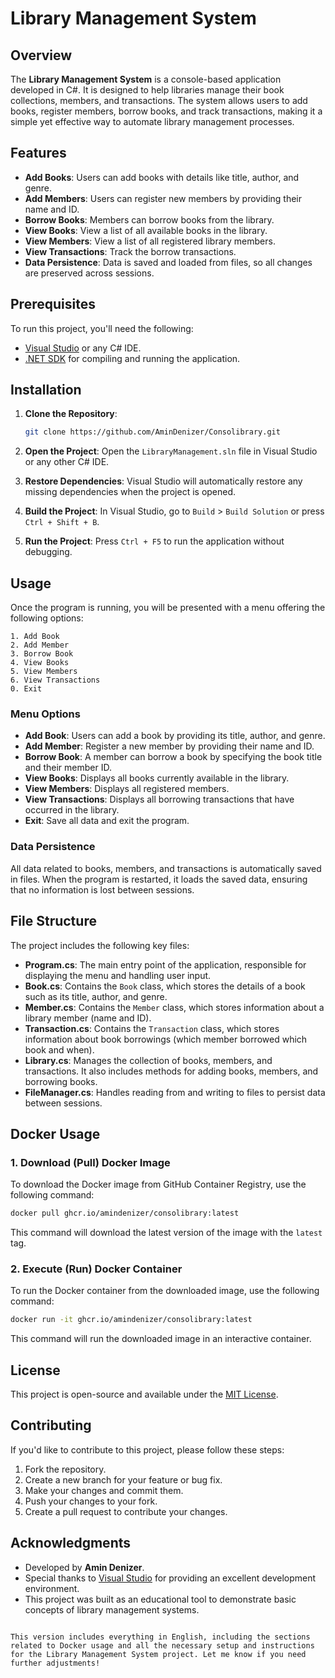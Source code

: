 # Library Management System

## Overview

The **Library Management System** is a console-based application developed in C#. It is designed to help libraries manage their book collections, members, and transactions. The system allows users to add books, register members, borrow books, and track transactions, making it a simple yet effective way to automate library management processes.

## Features

- **Add Books**: Users can add books with details like title, author, and genre.
- **Add Members**: Users can register new members by providing their name and ID.
- **Borrow Books**: Members can borrow books from the library.
- **View Books**: View a list of all available books in the library.
- **View Members**: View a list of all registered library members.
- **View Transactions**: Track the borrow transactions.
- **Data Persistence**: Data is saved and loaded from files, so all changes are preserved across sessions.

## Prerequisites

To run this project, you'll need the following:

- [Visual Studio](https://visualstudio.microsoft.com/) or any C# IDE.
- [.NET SDK](https://dotnet.microsoft.com/download) for compiling and running the application.

## Installation

1. **Clone the Repository**:
   ```bash
   git clone https://github.com/AminDenizer/Consolibrary.git
   ```

2. **Open the Project**:
   Open the `LibraryManagement.sln` file in Visual Studio or any other C# IDE.

3. **Restore Dependencies**:
   Visual Studio will automatically restore any missing dependencies when the project is opened.

4. **Build the Project**:
   In Visual Studio, go to `Build` > `Build Solution` or press `Ctrl + Shift + B`.

5. **Run the Project**:
   Press `Ctrl + F5` to run the application without debugging.

## Usage

Once the program is running, you will be presented with a menu offering the following options:

```
1. Add Book
2. Add Member
3. Borrow Book
4. View Books
5. View Members
6. View Transactions
0. Exit
```

### Menu Options

- **Add Book**: Users can add a book by providing its title, author, and genre.
- **Add Member**: Register a new member by providing their name and ID.
- **Borrow Book**: A member can borrow a book by specifying the book title and their member ID.
- **View Books**: Displays all books currently available in the library.
- **View Members**: Displays all registered members.
- **View Transactions**: Displays all borrowing transactions that have occurred in the library.
- **Exit**: Save all data and exit the program.

### Data Persistence

All data related to books, members, and transactions is automatically saved in files. When the program is restarted, it loads the saved data, ensuring that no information is lost between sessions.

## File Structure

The project includes the following key files:

- **Program.cs**: The main entry point of the application, responsible for displaying the menu and handling user input.
- **Book.cs**: Contains the `Book` class, which stores the details of a book such as its title, author, and genre.
- **Member.cs**: Contains the `Member` class, which stores information about a library member (name and ID).
- **Transaction.cs**: Contains the `Transaction` class, which stores information about book borrowings (which member borrowed which book and when).
- **Library.cs**: Manages the collection of books, members, and transactions. It also includes methods for adding books, members, and borrowing books.
- **FileManager.cs**: Handles reading from and writing to files to persist data between sessions.

## Docker Usage

### 1. Download (Pull) Docker Image

To download the Docker image from GitHub Container Registry, use the following command:

```bash
docker pull ghcr.io/amindenizer/consolibrary:latest
```

This command will download the latest version of the image with the `latest` tag.

### 2. Execute (Run) Docker Container

To run the Docker container from the downloaded image, use the following command:

```bash
docker run -it ghcr.io/amindenizer/consolibrary:latest
```

This command will run the downloaded image in an interactive container.

## License

This project is open-source and available under the [MIT License](LICENSE).

## Contributing

If you'd like to contribute to this project, please follow these steps:

1. Fork the repository.
2. Create a new branch for your feature or bug fix.
3. Make your changes and commit them.
4. Push your changes to your fork.
5. Create a pull request to contribute your changes.

## Acknowledgments

- Developed by **Amin Denizer**.
- Special thanks to [Visual Studio](https://visualstudio.microsoft.com/) for providing an excellent development environment.
- This project was built as an educational tool to demonstrate basic concepts of library management systems.
```

This version includes everything in English, including the sections related to Docker usage and all the necessary setup and instructions for the Library Management System project. Let me know if you need further adjustments!